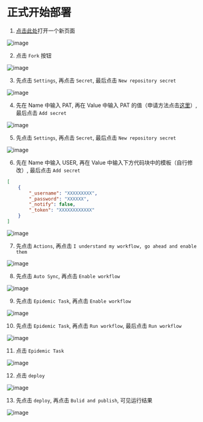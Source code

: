 # 正式开始部署

1. [点击此处](https://github.com/chiupam/Epidemic)打开一个新页面

![image](https://gitee.com/chiupam/Epidemic/raw/master/toturail/png/main_1.png)

2. 点击 `Fork` 按钮

![image](https://gitee.com/chiupam/Epidemic/raw/master/toturail/png/main_2.png)

3. 先点击 `Settings`, 再点击 `Secret`, 最后点击 `New repository secret`

![image](https://gitee.com/chiupam/Epidemic/raw/master/toturail/png/main_3.png)

4. 先在 Name 中输入 PAT, 再在 Value 中输入 PAT 的值（申请方法点击[这里](xxx)）, 最后点击 `Add secret`

![image](https://gitee.com/chiupam/Epidemic/raw/master/toturail/png/main_4.png)

5. 先点击 `Settings`, 再点击 `Secret`, 最后点击 `New repository secret`

![image](https://gitee.com/chiupam/Epidemic/raw/master/toturail/png/main_5.png)

6. 先在 Name 中输入 USER, 再在 Value 中输入下方代码块中的模板（自行修改）, 最后点击 `Add secret`

```json
[
    {
        "_username": "XXXXXXXXX",
        "_password": "XXXXXX",
        "_notify": false,
        "_token": "XXXXXXXXXXXX"
    }
]
```

![image](https://gitee.com/chiupam/Epidemic/raw/master/toturail/png/main_6.png)

7. 先点击 `Actions`, 再点击 `I understand my workflow, go ahead and enable them`

![image](https://gitee.com/chiupam/Epidemic/raw/master/toturail/png/main_7.png)

8. 先点击 `Auto Sync`, 再点击 `Enable workflow`

![image](https://gitee.com/chiupam/Epidemic/raw/master/toturail/png/main_8.png)

9. 先点击 `Epidemic Task`, 再点击 `Enable workflow`

![image](https://gitee.com/chiupam/Epidemic/raw/master/toturail/png/main_9.png)

10. 先点击 `Epidemic Task`, 再点击 `Run workflow`, 最后点击 `Run workflow`

![image](https://gitee.com/chiupam/Epidemic/raw/master/toturail/png/main_10.png)

11. 点击 `Epidemic Task`

![image](https://gitee.com/chiupam/Epidemic/raw/master/toturail/png/main_11.png)

12. 点击 `deploy`

![image](https://gitee.com/chiupam/Epidemic/raw/master/toturail/png/main_12.png)

13. 先点击 `deploy`, 再点击 `Bulid and publish`, 可见运行结果

![image](https://gitee.com/chiupam/Epidemic/raw/master/toturail/png/main_13.png)
